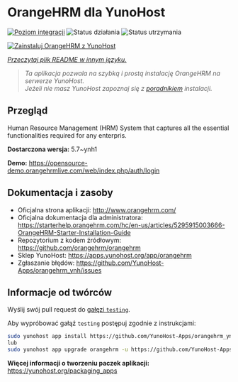 <!--
To README zostało automatycznie wygenerowane przez <https://github.com/YunoHost/apps/tree/master/tools/readme_generator>
Nie powinno być ono edytowane ręcznie.
-->

# OrangeHRM dla YunoHost

[![Poziom integracji](https://apps.yunohost.org/badge/integration/orangehrm)](https://ci-apps.yunohost.org/ci/apps/orangehrm/)
![Status działania](https://apps.yunohost.org/badge/state/orangehrm)
![Status utrzymania](https://apps.yunohost.org/badge/maintained/orangehrm)

[![Zainstaluj OrangeHRM z YunoHost](https://install-app.yunohost.org/install-with-yunohost.svg)](https://install-app.yunohost.org/?app=orangehrm)

*[Przeczytaj plik README w innym języku.](./ALL_README.md)*

> *Ta aplikacja pozwala na szybką i prostą instalację OrangeHRM na serwerze YunoHost.*  
> *Jeżeli nie masz YunoHost zapoznaj się z [poradnikiem](https://yunohost.org/install) instalacji.*

## Przegląd

Human Resource Management (HRM) System that captures all the essential functionalities required for any enterpris.


**Dostarczona wersja:** 5.7~ynh1

**Demo:** <https://opensource-demo.orangehrmlive.com/web/index.php/auth/login>
## Dokumentacja i zasoby

- Oficjalna strona aplikacji: <http://www.orangehrm.com/>
- Oficjalna dokumentacja dla administratora: <https://starterhelp.orangehrm.com/hc/en-us/articles/5295915003666-OrangeHRM-Starter-Installation-Guide>
- Repozytorium z kodem źródłowym: <https://github.com/orangehrm/orangehrm>
- Sklep YunoHost: <https://apps.yunohost.org/app/orangehrm>
- Zgłaszanie błędów: <https://github.com/YunoHost-Apps/orangehrm_ynh/issues>

## Informacje od twórców

Wyślij swój pull request do [gałęzi `testing`](https://github.com/YunoHost-Apps/orangehrm_ynh/tree/testing).

Aby wypróbować gałąź `testing` postępuj zgodnie z instrukcjami:

```bash
sudo yunohost app install https://github.com/YunoHost-Apps/orangehrm_ynh/tree/testing --debug
lub
sudo yunohost app upgrade orangehrm -u https://github.com/YunoHost-Apps/orangehrm_ynh/tree/testing --debug
```

**Więcej informacji o tworzeniu paczek aplikacji:** <https://yunohost.org/packaging_apps>
